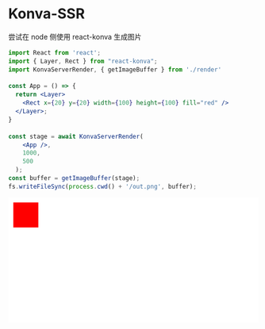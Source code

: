 # Konva-SSR

尝试在 node 侧使用 react-konva 生成图片

```jsx
import React from 'react';
import { Layer, Rect } from "react-konva";
import KonvaServerRender, { getImageBuffer } from './render'

const App = () => {
  return <Layer>
    <Rect x={20} y={20} width={100} height={100} fill="red" />
  </Layer>;
}

const stage = await KonvaServerRender(
    <App />,
    1000,
    500
  );
const buffer = getImageBuffer(stage);
fs.writeFileSync(process.cwd() + '/out.png', buffer);
```

![demo.png](./demo.png)